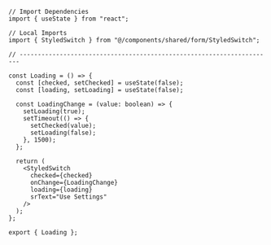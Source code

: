 ﻿```tsx
// Import Dependencies
import { useState } from "react";

// Local Imports
import { StyledSwitch } from "@/components/shared/form/StyledSwitch";

// ----------------------------------------------------------------------

const Loading = () => {
  const [checked, setChecked] = useState(false);
  const [loading, setLoading] = useState(false);

  const LoadingChange = (value: boolean) => {
    setLoading(true);
    setTimeout(() => {
      setChecked(value);
      setLoading(false);
    }, 1500);
  };

  return (
    <StyledSwitch
      checked={checked}
      onChange={LoadingChange}
      loading={loading}
      srText="Use Settings"
    />
  );
};

export { Loading };

```
